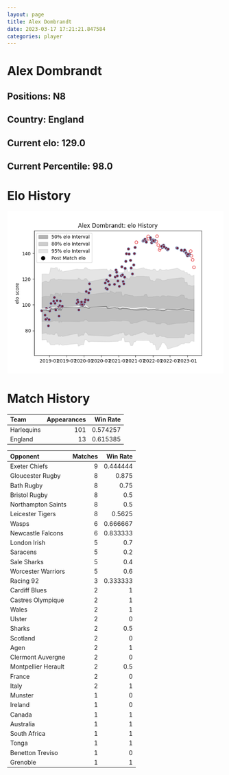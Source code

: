 ```yaml
---  
layout: page  
title: Alex Dombrandt  
date: 2023-03-17 17:21:21.847584  
categories: player  
---
```

# Alex Dombrandt

## Positions: N8

## Country: England

## Current elo: 129.0

## Current Percentile: 98.0

# Elo History


![elo history](history_AlexDombrandt.png)
# Match History


| Team       |   Appearances |   Win Rate |
|:-----------|--------------:|-----------:|
| Harlequins |           101 |   0.574257 |
| England    |            13 |   0.615385 |

| Opponent            |   Matches |   Win Rate |
|:--------------------|----------:|-----------:|
| Exeter Chiefs       |         9 |   0.444444 |
| Gloucester Rugby    |         8 |   0.875    |
| Bath Rugby          |         8 |   0.75     |
| Bristol Rugby       |         8 |   0.5      |
| Northampton Saints  |         8 |   0.5      |
| Leicester Tigers    |         8 |   0.5625   |
| Wasps               |         6 |   0.666667 |
| Newcastle Falcons   |         6 |   0.833333 |
| London Irish        |         5 |   0.7      |
| Saracens            |         5 |   0.2      |
| Sale Sharks         |         5 |   0.4      |
| Worcester Warriors  |         5 |   0.6      |
| Racing 92           |         3 |   0.333333 |
| Cardiff Blues       |         2 |   1        |
| Castres Olympique   |         2 |   1        |
| Wales               |         2 |   1        |
| Ulster              |         2 |   0        |
| Sharks              |         2 |   0.5      |
| Scotland            |         2 |   0        |
| Agen                |         2 |   1        |
| Clermont Auvergne   |         2 |   0        |
| Montpellier Herault |         2 |   0.5      |
| France              |         2 |   0        |
| Italy               |         2 |   1        |
| Munster             |         1 |   0        |
| Ireland             |         1 |   0        |
| Canada              |         1 |   1        |
| Australia           |         1 |   1        |
| South Africa        |         1 |   1        |
| Tonga               |         1 |   1        |
| Benetton Treviso    |         1 |   0        |
| Grenoble            |         1 |   1        |